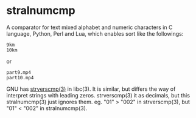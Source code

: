 stralnumcmp
===========

A comparator for text mixed alphabet and numeric characters in C
language, Python, Perl and Lua, which enables sort like the followings:

    9km
    10km

or

    part9.mp4
    part10.mp4


GNU has [strverscmp(3)](http://www.gnu.org/software/libc/manual/html_node/String_002fArray-Comparison.html#index-strverscmp-571)
in libc(3).  It is similar, but differs the way of interpret strings with
leading zeros.   strverscmp(3) it as decimals, but this stralnumcmp(3)
just ignores them.  eg. "01" > "002" in strverscmp(3), but "01" < "002"
in stralnumcmp(3).
